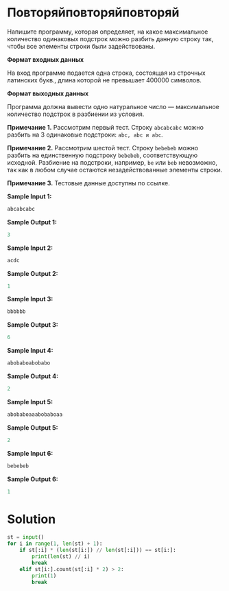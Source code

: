 # Повторяйповторяйповторяй

Напишите программу, которая определяет, на какое максимальное количество одинаковых подстрок можно разбить данную строку
так, чтобы все элементы строки были задействованы.

**Формат входных данных**

На вход программе подается одна строка, состоящая из строчных латинских букв., длина которой не превышает 400000
символов.

**Формат выходных данных**

Программа должна вывести одно натуральное число — максимальное количество подстрок в разбиении из условия.

**Примечание 1.** Рассмотрим первый тест. Строку `abcabcabc` можно разбить на 3 одинаковые подстроки: `abc, abc и abc`.

**Примечание 2.** Рассмотрим шестой тест. Строку `bebebeb` можно разбить на единственную подстроку `bebebeb`,
соответствующую исходной. Разбиение на подстроки, например, `be` или `beb` невозможно, так как в любом случае остаются
незадействованные элементы строки.

**Примечание 3.** Тестовые данные доступны по ссылке.

**Sample Input 1:**

```python
abcabcabc
```

**Sample Output 1:**

```python
3
```

**Sample Input 2:**

```python
acdc
```

**Sample Output 2:**

```python
1
```

**Sample Input 3:**

```python
bbbbbb
```

**Sample Output 3:**

```python
6
```

**Sample Input 4:**

```python
abobaboabobabo
```

**Sample Output 4:**

```python
2
```

**Sample Input 5:**

```python
abobaboaaabobaboaa
```

**Sample Output 5:**

```python
2
```

**Sample Input 6:**

```python
bebebeb
```

**Sample Output 6:**

```python
1
```

# Solution

```python
st = input()
for i in range(1, len(st) + 1):
    if st[:i] * (len(st[i:]) // len(st[:i])) == st[i:]:
        print(len(st) // i)
        break
    elif st[i:].count(st[:i] * 2) > 2:
        print(1)
        break
```